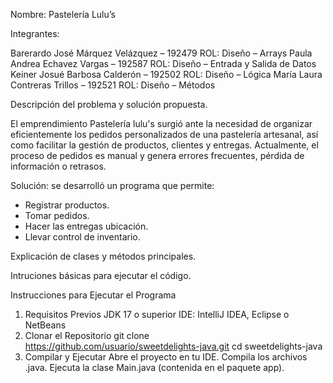 Nombre: Pastelería Lulu’s

Integrantes:

Barerardo José Márquez Velázquez – 192479 ROL: Diseño – Arrays
Paula Andrea Echavez Vargas – 192587 ROL: Diseño – Entrada y Salida de Datos
Keiner Josué Barbosa Calderón – 192502 ROL: Diseño – Lógica
María Laura Contreras Trillos – 192521 ROL: Diseño – Métodos

Descripción del problema y solución propuesta.

El emprendimiento Pastelería lulu's surgió ante la necesidad de organizar eficientemente los
pedidos personalizados de una pastelería artesanal, así como facilitar la gestión de productos,
clientes y entregas.
Actualmente, el proceso de pedidos es manual y genera errores frecuentes, pérdida de información
o retrasos.

Solución: se desarrolló un programa que permite:

- Registrar productos.
- Tomar pedidos.
- Hacer las entregas ubicación.
- Llevar control de inventario.

Explicación de clases y métodos principales.

Intruciones básicas para ejecutar el código.

Instrucciones para Ejecutar el Programa

1. Requisitos Previos
JDK 17 o superior
IDE: IntelliJ IDEA, Eclipse o NetBeans
2. Clonar el Repositorio
git clone https://github.com/usuario/sweetdelights-java.git
cd sweetdelights-java
3. Compilar y Ejecutar
Abre el proyecto en tu IDE.
Compila los archivos .java.
Ejecuta la clase Main.java (contenida en el paquete app).